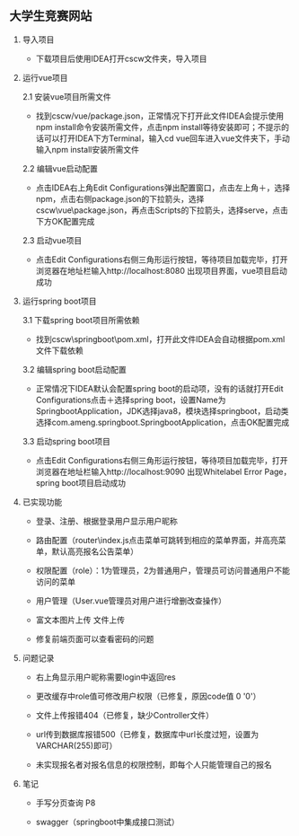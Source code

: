 ## 大学生竞赛网站

1. 导入项目

   * 下载项目后使用IDEA打开cscw文件夹，导入项目

2. 运行vue项目

   2.1 安装vue项目所需文件

      * 找到cscw/vue/package.json，正常情况下打开此文件IDEA会提示使用npm install命令安装所需文件，点击npm install等待安装即可；不提示的话可以打开IDEA下方Terminal，输入cd vue回车进入vue文件夹下，手动输入npm install安装所需文件

   2.2 编辑vue启动配置

      * 点击IDEA右上角Edit Configurations弹出配置窗口，点击左上角＋，选择npm，点击右侧package.json的下拉箭头，选择cscw\vue\package.json，再点击Scripts的下拉箭头，选择serve，点击下方OK配置完成

   2.3 启动vue项目

      * 点击Edit Configurations右侧三角形运行按钮，等待项目加载完毕，打开浏览器在地址栏输入http://localhost:8080 出现项目界面，vue项目启动成功

3. 运行spring boot项目

   3.1 下载spring boot项目所需依赖

      * 找到cscw\springboot\pom.xml，打开此文件IDEA会自动根据pom.xml文件下载依赖

   3.2 编辑spring boot启动配置

      * 正常情况下IDEA默认会配置spring boot的启动项，没有的话就打开Edit Configurations点击＋选择spring boot，设置Name为SpringbootApplication，JDK选择java8，模块选择springboot，启动类选择com.ameng.springboot.SpringbootApplication，点击OK配置完成

   3.3 启动spring boot项目
      * 点击Edit Configurations右侧三角形运行按钮，等待项目加载完毕，打开浏览器在地址栏输入http://localhost:9090 出现Whitelabel Error Page，spring boot项目启动成功

4. 已实现功能
   - 登录、注册、根据登录用户显示用户昵称

   - 路由配置（router\index.js点击菜单可跳转到相应的菜单界面，并高亮菜单，默认高亮报名公告菜单）

   - 权限配置（role）：1为管理员，2为普通用户，管理员可访问普通用户不能访问的菜单

   - 用户管理（User.vue管理员对用户进行增删改查操作）

   - 富文本图片上传 文件上传

   - 修复前端页面可以查看密码的问题

5. 问题记录

   - 右上角显示用户昵称需要login中返回res

   - 更改缓存中role值可修改用户权限（已修复，原因code值 0 '0'）

   - 文件上传报错404（已修复，缺少Controller文件）

   - url传到数据库报错500（已修复，数据库中url长度过短，设置为VARCHAR(255)即可）

   - 未实现报名者对报名信息的权限控制，即每个人只能管理自己的报名

6. 笔记

   - 手写分页查询 P8

   - swagger（springboot中集成接口测试）